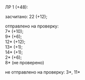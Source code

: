 ЛР 1 (+48):  

засчитано: 22 (+12);  

отправлено на проверку:  
7* (+10);  
9* (+6);  
12* (+12);  
13* (+1);  
14* (+1);  
2* (+6);  
8* (не проверено)

не отправлено на проверку: 3*, 11*  

